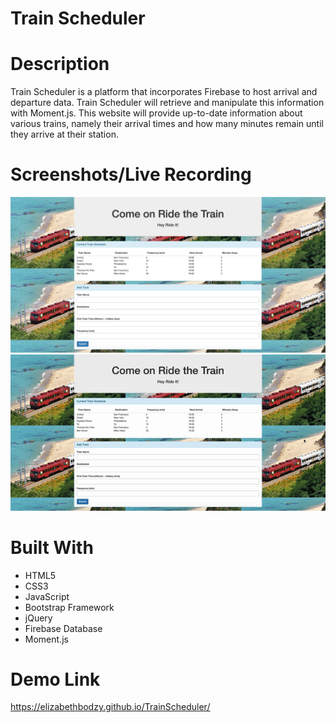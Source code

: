 # Train Scheduler

# Description 
Train Scheduler is a platform that incorporates Firebase to host arrival and departure data. Train Scheduler will retrieve and manipulate this information with Moment.js. This website will provide up-to-date information about various trains, namely their arrival times and how many minutes remain until they arrive at their station.

# Screenshots/Live Recording
![](/assets/images/home.png)
![](/assets/images/train-scheduler.gif)


# Built With
* HTML5
* CSS3
* JavaScript
* Bootstrap Framework
* jQuery
* Firebase Database
* Moment.js

# Demo Link
https://elizabethbodzy.github.io/TrainScheduler/


